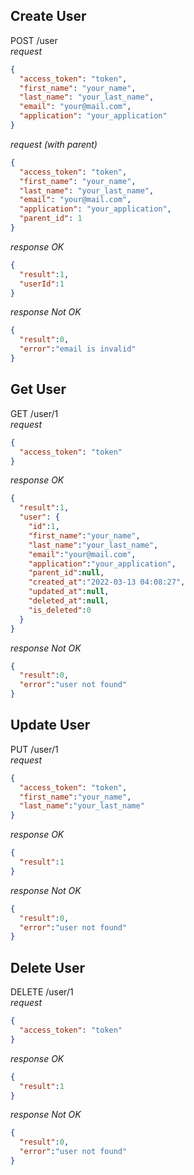 ## Create User
POST /user<br>
*request*
```json
{
  "access_token": "token",
  "first_name": "your_name",
  "last_name": "your_last_name",
  "email": "your@mail.com",
  "application": "your_application"   
}
```
*request (with parent)*
```json
{
  "access_token": "token",
  "first_name": "your_name",
  "last_name": "your_last_name",
  "email": "your@mail.com",
  "application": "your_application",
  "parent_id": 1
}
```
*response OK*
```json
{
  "result":1,
  "userId":1
}
```
*response Not OK*
```json
{
  "result":0,
  "error":"email is invalid"
}
```

## Get User
GET /user/1<br>
*request*
```json
{
  "access_token": "token"
}
```
*response OK*
```json
{
  "result":1,
  "user": {
    "id":1,
    "first_name":"your_name",
    "last_name":"your_last_name",
    "email":"your@mail.com",
    "application":"your_application",
    "parent_id":null,
    "created_at":"2022-03-13 04:08:27",
    "updated_at":null,
    "deleted_at":null,
    "is_deleted":0
  }
}
```
*response Not OK*
```json
{
  "result":0,
  "error":"user not found"
}
```

## Update User
PUT /user/1<br>
*request*
```json
{
  "access_token": "token",
  "first_name":"your_name",
  "last_name":"your_last_name"
}
```
*response OK*
```json
{
  "result":1
}
```
*response Not OK*
```json
{
  "result":0,
  "error":"user not found"
}
```

## Delete User
DELETE /user/1<br>
*request*
```json
{
  "access_token": "token"
}
```
*response OK*
```json
{
  "result":1
}
```
*response Not OK*
```json
{
  "result":0,
  "error":"user not found"
}
```
